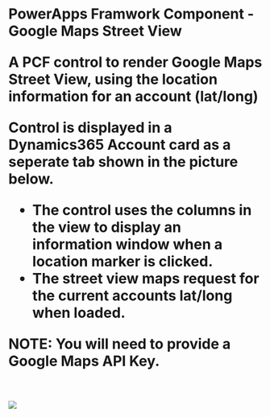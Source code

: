 
<h1>PowerApps Framwork Component - Google Maps Street View
<p>A PCF control to render Google Maps Street View, using the location information for an account (lat/long)</p>
<p>Control is displayed in a Dynamics365 Account card as a seperate tab shown in the picture below.</p>
  
 
<ul>
  <li>The control uses the columns in the view to display an information window when a location marker is clicked.</li>
  <li>The street view maps request for the current accounts lat/long when loaded.</li>
</ul>

<p>NOTE: You will need to provide a Google Maps API Key.</p>

<br>
<img src="https://lh3.googleusercontent.com/GEsFcslj-WH4_svisnWUOXj5RH-QL06V4T1_BL96Z4ZnATT-cGR612-7fzaK53RV3qtRrFNnJEORaj2KYHe7TUA3DXX63O4HxyKFGFhZsmu1i9Rgaa1SzN1kr0hqi_5gBB539x6DpoGv3-qb3vs6BfJygmscIRfB31tTd2ieEFZzd6sm3IA7kNTXCXKmrU75aIPFagn530dmgCWLEntnGkj7oInMHnbCgcGxUBedW9t-43aOp4qhbsk4snkXz3lPKJf9MoNid0h294Nwn1eaaOovy4ZgQUOqk57fXXNPzPMdSgYqjdFEYLQLIPO_dj7gYUgawPaNOROC1hzxrA4Hhd8PQ92B6xJwM6q8H_vNCn-S8C2Uq_Kgwt7NTLWUYf4HSdJkqZ7E3t8mnVQJwgDRK77UTnBkwRjPYM_-jMsJggkykn7aPcH39MvLYNtS9QzcmHf7AkG-L-w9f_f3iUvEeDNhniiu_tdnbX_OBvP-b9j_dFIR7lbiNOFthu3_6hoC8arfkOXwyLTq0BGGIPhSNFZe3g-p5VVcGYkOTzpZZiXdUAwGWydf5HBzgxM1LxdAI4xmy_HLyaH6PbMlrfDZPmQ3K35zLCwCEt0BTXKryMV7GNxOTNM1G6klOHuhL3BKcF-Mr2gs69D6GSZJV81UXawZ1ZBjKXq9bK4kiKH8Tb-mWAxLKhiLxz8=w1680-h880-no">
